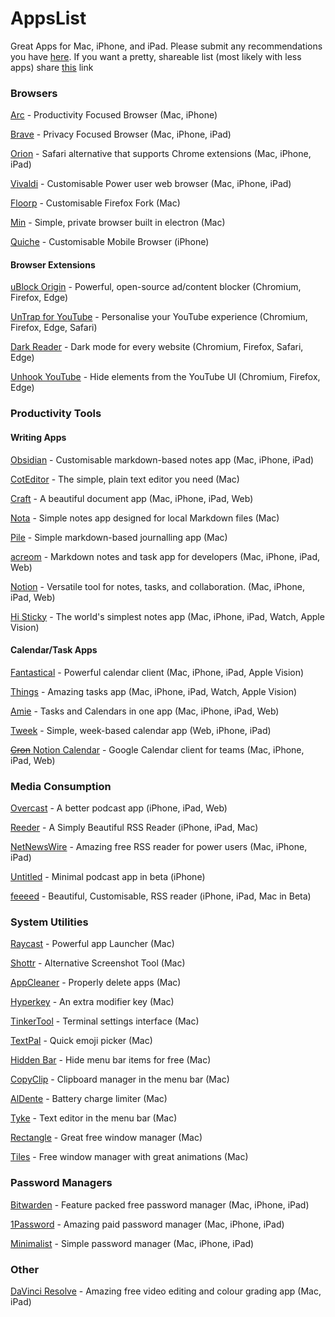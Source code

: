 # AppsList
Great Apps for Mac, iPhone, and iPad.
Please submit any recommendations you have [here](https://forms.gle/4j4i1oasAKuSonDp8). If you want a pretty, shareable list (most likely with less apps) share [this](https://arc.net/folder/1AE2D275-FEC5-4077-9C3E-CE8826A4B079) link
### Browsers
[Arc](https://arc.net/gift/d4b2960) - Productivity Focused Browser (Mac, iPhone)

[Brave](https://brave.com/) - Privacy Focused Browser (Mac, iPhone, iPad)

[Orion](https://browser.kagi.com/) - Safari alternative that supports Chrome extensions (Mac, iPhone, iPad)

[Vivaldi](https://vivaldi.com/) - Customisable Power user web browser (Mac, iPhone, iPad)

[Floorp](https://floorp.app/en/) - Customisable Firefox Fork (Mac)

[Min](https://minbrowser.org/) - Simple, private browser built in electron (Mac)

[Quiche](https://quiche.works/browser/) - Customisable Mobile Browser (iPhone)
#### Browser Extensions
[uBlock Origin](https://ublockorigin.com/) - Powerful, open-source ad/content blocker (Chromium, Firefox, Edge)

[UnTrap for YouTube](https://untrap.app/) - Personalise your YouTube experience (Chromium, Firefox, Edge, Safari)

[Dark Reader](https://darkreader.org/) - Dark mode for every website (Chromium, Firefox, Safari, Edge)

[Unhook YouTube](https://unhook.app/) - Hide elements from the YouTube UI (Chromium, Firefox, Edge)

### Productivity Tools

#### Writing Apps

[Obsidian](https://obsidian.md/) - Customisable markdown-based notes app (Mac, iPhone, iPad)

[CotEditor](https://coteditor.com/) - The simple, plain text editor you need (Mac)

[Craft](https://www.craft.do/) - A beautiful document app (Mac, iPhone, iPad, Web)

[Nota](https://nota.md/) - Simple notes app designed for local Markdown files (Mac)

[Pile](https://udara.io/pile/) - Simple markdown-based journalling app (Mac)

[acreom](https://acreom.com/) - Markdown notes and task app for developers (Mac, iPhone, iPad, Web)

[Notion](https://www.notion.so/) - Versatile tool for notes, tasks, and collaboration. (Mac, iPhone, iPad, Web)

[Hi Sticky](https://apps.apple.com/us/app/hi-sticky-notes-se-widget/id1610634186) - The world's simplest notes app (Mac, iPhone, iPad, Watch, Apple Vision)

#### Calendar/Task Apps

[Fantastical](https://flexibits.com/fantastical) - Powerful calendar client (Mac, iPhone, iPad, Apple Vision)

[Things](https://culturedcode.com/things/) - Amazing tasks app  (Mac, iPhone, iPad, Watch, Apple Vision)

[Amie](https://amie.so/) - Tasks and Calendars in one app (Mac, iPhone, iPad, Web)

[Tweek](https://tweek.so/) - Simple, week-based calendar app (Web, iPhone, iPad)

[~~Cron~~ Notion Calendar](https://cron.com/) - Google Calendar client for teams (Mac, iPhone, iPad, Web)

### Media Consumption
[Overcast](https://overcast.fm/) - A better podcast app (iPhone, iPad, Web)

[Reeder](https://www.reederapp.com/) - A Simply Beautiful RSS Reader (iPhone, iPad, Mac)

[NetNewsWire](https://netnewswire.com/) - Amazing free RSS reader for power users (Mac, iPhone, iPad)

[Untitled](https://testflight.apple.com/join/a4bmx5rA) - Minimal podcast app in beta (iPhone)

[feeeed](https://feeeed.nateparrott.com/) - Beautiful, Customisable, RSS reader (iPhone, iPad, Mac in Beta)

### System Utilities
[Raycast](https://www.raycast.com/) - Powerful app Launcher (Mac)

[Shottr](https://shottr.cc/) - Alternative Screenshot Tool (Mac)

[AppCleaner](https://freemacsoft.net/appcleaner/) - Properly delete apps (Mac)

[Hyperkey](https://hyperkey.app/) - An extra modifier key (Mac)

[TinkerTool](http://www.bresink.com/osx/TinkerTool.html) - Terminal settings interface (Mac)

[TextPal](https://www.textpal.app/) - Quick emoji picker (Mac)

[Hidden Bar](https://apps.apple.com/us/app/hidden-bar/id1452453066) - Hide menu bar items for free (Mac)

[CopyClip](https://apps.apple.com/us/app/copyclip-clipboard-history/id595191960) - Clipboard manager in the menu bar (Mac)

[AlDente](https://apphousekitchen.com/) - Battery charge limiter (Mac)

[Tyke](https://tyke.app/) - Text editor in the menu bar (Mac)

[Rectangle](https://rectangleapp.com/) - Great free window manager (Mac)

[Tiles](https://freemacsoft.net/tiles/) - Free window manager with great animations (Mac)

### Password Managers
[Bitwarden](https://bitwarden.com/) - Feature packed free password manager (Mac, iPhone, iPad)

[1Password](https://1password.com/) - Amazing paid password manager (Mac, iPhone, iPad)

[Minimalist](https://minimalistpassword.com/) - Simple password manager (Mac, iPhone, iPad)

### Other
[DaVinci Resolve](https://www.blackmagicdesign.com/products/davinciresolve) - Amazing free video editing and colour grading app (Mac, iPad)
